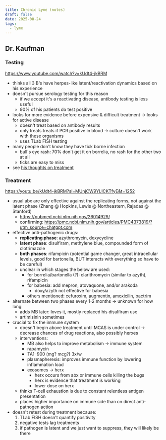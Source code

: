 ```yaml
---
title: Chronic Lyme (notes)
draft: false
date: 2025-08-24
tags:
  - lyme
---
```

## Dr. Kaufman
###  Testing
https://www.youtube.com/watch?v=kUdt4-jkBRM
- thinks all 3 B's have herpes-like latent/reactivation dynamics based on his experience
- doesn't pursue serology testing for this reason
	- if we accept it's a reactivating disease, antibody testing is less useful
	- 90% of his patients do test positive
- looks for more evidence before expensive & difficult treatment → looks for active disease
	- doesn't treat based on antibody results
	- only treats treats if PCR positive in blood → culture doesn't work with these organisms
	- uses TLab FISH testing
- many people don't know they have tick borne infection
	- bull's eye rash: 70% don't get it on borrelia, no rash for the other two at all
	- ticks are easy to miss
- see [his thoughts on treatment](chronic-lyme.md#Dr-Kaufman)

###  Treatment
https://youtu.be/kUdt4-jkBRM?si=MUnjCW9YLICKTfyE&t=1252
- usual abx are only effective against the replicating forms, not against the latent phase (Zhang @ Hopkins, Lewis @ Northeastern, Rajadas @ Stanford)
	- https://pubmed.ncbi.nlm.nih.gov/26014929/
  - confirming: https://pmc.ncbi.nlm.nih.gov/articles/PMC4373819/?utm_source=chatgpt.com
- effective anti-pathogenic drugs:
	- **replicating phase**: azythromycin, doxycycline
	- **latent phase**: disulfiram, methylene blue, compounded form of clotrimazole
	- **both phases**: rifampicin (potential game changer, great intracellular levels, good for bartonella, BUT interacts with everything so have to be careful)
	- unclear in which stages the below are used:
		- for borrelia/bartonella (?): clarithromycin (similar to azyth), rifampicin 
		- for babesia: add mepron, atovaquone, and/or arakoda
			- doxy/azyth not effective for babesia
		- others mentioned: cefuroxim, augmentin, amoxicilin, bactrim
- alternate between two phases every 1-2 months → unknown for how long
	- adds MB later: loves it, mostly replaced his disulfiram use
	- artimisinin sometimes
- crucial to fix the immune system
	- doesn't begin above treatment until MCAS is under control → decrease chances of drug reactions, also possibly herxes
	- interventions:
		- MB also helps to improve metabolism → immune system
		- rapamycin
		- TA1: 900 (mg? mcg?) 3x/w
		- plasmapheresis: improves immune function by lowering inflammation load
		- exosomes → herx
			- herx occurs from abx or immune cells killing the bugs
			- herx is evidence that treatment is working
			- lower dose on herx
	- thinks T-cell exhaustion is due to constant relentless antigen presentation
	- places higher importance on immune side than on direct anti-pathogen action
- doesn't retest during treatment because:
	1. TLab FISH doesn't quantify positivity
	2. negative tests lag treatments
	3. if pathogen is latent and we just want to suppress, they will likely be there
